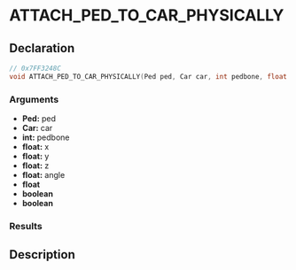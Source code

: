 # ATTACH_PED_TO_CAR_PHYSICALLY

## Declaration
```cpp
// 0x7FF3248C
void ATTACH_PED_TO_CAR_PHYSICALLY(Ped ped, Car car, int pedbone, float x, float y, float z, float angle, float, boolean, boolean);
```

### Arguments
- **Ped:** ped
- **Car:** car
- **int:** pedbone
- **float:** x
- **float:** y
- **float:** z
- **float:** angle
- **float**
- **boolean**
- **boolean**

### Results

## Description
